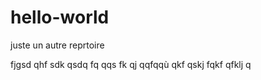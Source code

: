 # hello-world
juste un autre reprtoire

fjgsd qhf sdk qsdq fq qqs fk  qj qqfqqù qkf qskj fqkf qfklj q
